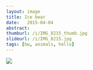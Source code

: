 ```yaml
---
layout: image
title: Ice bear
date:   2015-04-04
abstract:
thumburl: /i/IMG_8215_thumb.jpg
slideurl: /i/IMG_8215.jpg
tags: [bw, animals, hello]
---
```

![]({{site.url}}/i/IMG_8215.jpg)
